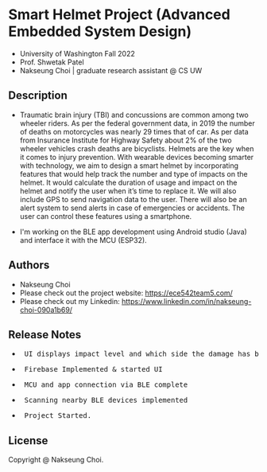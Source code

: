 # Smart Helmet Project (Advanced Embedded System Design)

* University of Washington Fall 2022 
* Prof. Shwetak Patel
* Nakseung Choi | graduate research assistant @ CS UW 

## Description

* Traumatic brain injury (TBI) and concussions are common among two wheeler riders. As per the federal government data, in 2019 the number of deaths on motorcycles was nearly 29 times that of car. As per data from Insurance Institute for Highway Safety about 2% of the two wheeler vehicles crash deaths are bicyclists. Helmets are the key when it comes to injury prevention. With wearable devices becoming smarter with technology, we aim to design a smart helmet by incorporating features that would help track the number and type of impacts on the helmet. It would calculate the duration of usage and impact on the helmet and notify the user when it’s time to replace it. We will also include GPS to send navigation data to the user. There will also be an alert system to send alerts in case of emergencies or accidents. The user can control these features using a smartphone.

* I'm working on the BLE app development using Android studio (Java) and interface it with the MCU (ESP32). 

## Authors

- Nakseung Choi
- Please check out the project website: https://ece542team5.com/
- Please check out my Linkedin: https://www.linkedin.com/in/nakseung-choi-090a1b69/

## Release Notes

* <pre> UI displays impact level and which side the damage has been taken                     11-22-2022</pre>
* <pre> Firebase Implemented & started UI                                                     11-07-2022</pre>
* <pre> MCU and app connection via BLE complete                                               10-26-2022</pre>
* <pre> Scanning nearby BLE devices implemented                                               10-15-2022</pre>
* <pre> Project Started.                                                                      09-27-2022</pre>

## License

Copyright @ Nakseung Choi.
